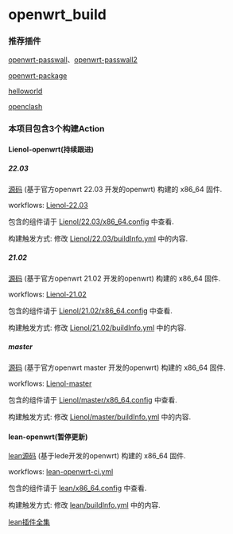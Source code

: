 # openwrt_build

### 推荐插件

[openwrt-passwall](https://github.com/xiaorouji/openwrt-passwall/tree/luci)、[openwrt-passwall2](https://github.com/xiaorouji/openwrt-passwall2)

[openwrt-package](https://github.com/Lienol/openwrt-package)

[helloworld](https://github.com/fw876/helloworld)

[openclash](https://github.com/vernesong/OpenClash)

### 本项目包含3个构建Action

#### Lienol-openwrt(持续跟进)

##### 22.03

[源码](https://github.com/Lienol/openwrt/tree/22.03) (基于官方openwrt 22.03 开发的openwrt)  构建的 x86_64 固件.  

workflows: [Lienol-22.03](https://github.com/miaoxinwei/openwrt_build/blob/master/.github/workflows/Lienol-openwrt-ci-22.03.yml)

包含的组件请于 [Lienol/22.03/x86_64.config](https://github.com/miaoxinwei/openwrt_build/blob/master/Lienol/22.03/x86_64.config) 中查看.  

构建触发方式: 修改 [Lienol/22.03/buildInfo.yml](https://github.com/miaoxinwei/openwrt_build/blob/master/Lienol/22.03/buildInfo.yml) 中的内容.  



##### 21.02

[源码](https://github.com/Lienol/openwrt/tree/21.02) (基于官方openwrt 21.02 开发的openwrt)  构建的 x86_64 固件.  

workflows: [Lienol-21.02](https://github.com/miaoxinwei/openwrt_build/blob/master/.github/workflows/Lienol-openwrt-ci-21.02.yml)

包含的组件请于 [Lienol/21.02/x86_64.config](https://github.com/miaoxinwei/openwrt_build/blob/master/Lienol/21.02/x86_64.config) 中查看.  

构建触发方式: 修改 [Lienol/21.02/buildInfo.yml](https://github.com/miaoxinwei/openwrt_build/blob/master/Lienol/21.02/buildInfo.yml) 中的内容.  



##### master

[源码](https://github.com/Lienol/openwrt/tree/master) (基于官方openwrt master 开发的openwrt)  构建的 x86_64 固件.  

workflows: [Lienol-master](https://github.com/miaoxinwei/openwrt_build/blob/master/.github/workflows/Lienol-openwrt-ci-master.yml)

包含的组件请于 [Lienol/master/x86_64.config](https://github.com/miaoxinwei/openwrt_build/blob/master/Lienol/master/x86_64.config) 中查看.  

构建触发方式: 修改 [Lienol/master/buildInfo.yml](https://github.com/miaoxinwei/openwrt_build/blob/master/Lienol/master/buildInfo.yml) 中的内容.  




#### lean-openwrt(暂停更新)
[lean源码](https://github.com/coolsnowwolf/lede) (基于lede开发的openwrt) 构建的 x86_64 固件.  

workflows: [lean-openwrt-ci.yml](https://github.com/miaoxinwei/openwrt_build/blob/master/.github/workflows/lean-openwrt-ci.yml)

包含的组件请于 [lean/x86_64.config](https://github.com/miaoxinwei/openwrt_build/blob/master/lean/x86_64.config) 中查看.  

构建触发方式: 修改 [lean/buildInfo.yml](https://github.com/miaoxinwei/openwrt_build/blob/master/lean/buildInfo.yml) 中的内容.  

[lean插件全集](https://www.right.com.cn/forum/thread-3682029-1-1.html)  
